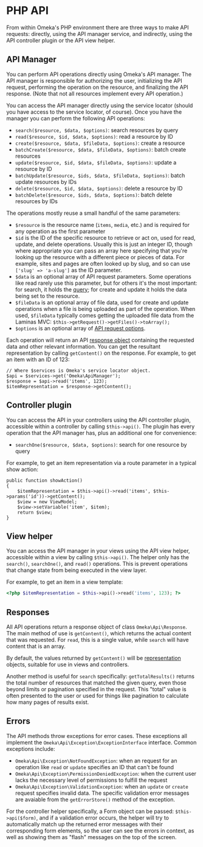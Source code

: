 # PHP API

From within Omeka's PHP environment there are three ways to make API requests: directly,
using the API manager service, and indirectly, using the API controller plugin or
the API view helper.

## API Manager

You can perform API operations directly using Omeka's API manager. The API manager
is responsible for authorizing the user, initializing the API request, performing
the operation on the resource, and finalizing the API response. (Note that not all
resources implement every API operation.)

You can access the API manager directly using the service locator (should you have
access to the service locator, of course). Once you have the manager you can perform
the following API operations:

- `search($resource, $data, $options)`: search resources by query
- `read($resource, $id, $data, $options)`: read a resource by ID
- `create($resource, $data, $fileData, $options)`: create a resource
- `batchCreate($resource, $data, $fileData, $options)`: batch create resources
- `update($resource, $id, $data, $fileData, $options)`: update a resource by ID
- `batchUpdate($resource, $ids, $data, $fileData, $options)`: batch update resources by IDs
- `delete($resource, $id, $data, $options)`: delete a resource by ID
- `batchDelete($resource, $ids, $data, $options)`: batch delete resources by IDs

The operations mostly reuse a small handful of the same parameters:

- `$resource` is the resource name (`items`, `media`, etc.) and is required for any
  operation as the first parameter
- `$id` is the ID of the specific resource to retrieve or act on, used for read, update,
  and delete operations. Usually this is just an integer ID, though where appropriate you
  can pass an array here specifying that you're looking up the resource with a different
  piece or pieces of data. For example, sites and pages are often looked up by slug, and
  so can use `['slug' => 'a-slug']` as the ID parameter.
- `$data` is an optional array of API request parameters. Some operations like read
  rarely use this parameter, but for others it's the most important: for search, it holds
  the [query](api_reference.md#api-search-parameters); for create and update it holds the
  data being set to the resource.
- `$fileData` is an optional array of file data, used for create and update operations when
  a file is being uploaded as part of the operation. When used, `$fileData` typically comes
  getting the uploaded file data from the Laminas MVC: `$this->getRequest()->getFiles()->toArray();`
- `$options` is an optional array of [API request options](api_reference.md#api-request-options).

Each operation will return an API [response object](#responses) containing the
requested data and other relevant information. You can get the resultant
representation by calling `getContent()` on the response. For example, to get an
item with an ID of 123:

```php-inline
// Where $services is Omeka's service locator object.
$api = $services->get('Omeka\ApiManager');
$response = $api->read('items', 123);
$itemRepresentation = $response->getContent();
```

## Controller plugin

You can access the API in your controllers using the API controller plugin,
accessible within a controller by calling `$this->api()`. The plugin
has every operation that the API manager has, plus an additional one
for convenience:

- `searchOne($resource, $data, $options)`: search for one resource by query

For example, to get an item representation via a route parameter in a typical show
action:

```php-inline
public function showAction()
{
    $itemRepresentation = $this->api()->read('items', $this->params('id'))->getContent();
    $view = new ViewModel;
    $view->setVariable('item', $item);
    return $view;
}
```

## View helper

You can access the API manager in your views using the API view helper,
accessible within a view by calling `$this->api()`. The helper only has the
`search()`, `searchOne()`, and `read()` operations. This is prevent operations
that change state from being executed in the view layer.

For example, to get an item in a view template:

```php
<?php $itemRepresentation = $this->api()->read('items', 123); ?>
```

## Responses

All API operations return a response object of class `Omeka\Api\Response`. The
main method of use is `getContent()`, which returns the actual content that
was requested. For `read`, this is a single value, while `search` will have content
that is an array.

By default, the values returned by `getContent()` will be
[representation](representations.md) objects, suitable for use in views
and controllers.

Another method is useful for `search` specifically: `getTotalResults()` returns
the total number of resources that matched the given query, even those beyond
limits or pagination specified in the request. This "total" value is often
presented to the user or used for things like pagination to calculate how many
pages of results exist.

## Errors

The API methods throw exceptions for error cases. These exceptions all implement
the `Omeka\Api\Exception\ExceptionInterface` interface. Common exceptions
include:

- `Omeka\Api\Exception\NotFoundException`: when an request for an operation
  like `read` or `update` specifies an ID that can't be found
- `Omeka\Api\Exception\PermissionDeniedException`: when the current user lacks
  the necessary level of permissions to fulfill the request
- `Omeka\Api\Exception\ValidationException`: when an `update` or `create`
  request specifies invalid data. The specific validation error messages are
  avaiable from the `getErrorStore()` method of the exception.

For the controller helper specifically, a Form object can be passed:
`$this->api($form)`, and if a validation error occurs, the helper will try to
automatically match up the returned error messages with their corresponding
form elements, so the user can see the errors in context, as well as showing
them as "flash" messages on the top of the screen.
